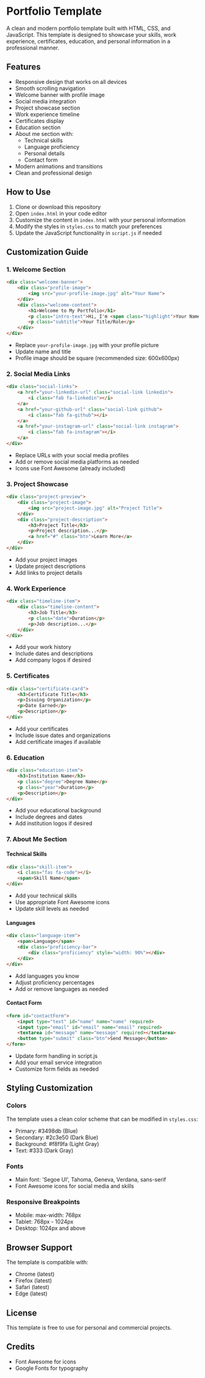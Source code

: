 # Portfolio Template

A clean and modern portfolio template built with HTML, CSS, and JavaScript. This template is designed to showcase your skills, work experience, certificates, education, and personal information in a professional manner.

## Features

- Responsive design that works on all devices
- Smooth scrolling navigation
- Welcome banner with profile image
- Social media integration
- Project showcase section
- Work experience timeline
- Certificates display
- Education section
- About me section with:
  - Technical skills
  - Language proficiency
  - Personal details
  - Contact form
- Modern animations and transitions
- Clean and professional design

## How to Use

1. Clone or download this repository
2. Open `index.html` in your code editor
3. Customize the content in `index.html` with your personal information
4. Modify the styles in `styles.css` to match your preferences
5. Update the JavaScript functionality in `script.js` if needed

## Customization Guide

### 1. Welcome Section
```html
<div class="welcome-banner">
    <div class="profile-image">
        <img src="your-profile-image.jpg" alt="Your Name">
    </div>
    <div class="welcome-content">
        <h1>Welcome to My Portfolio</h1>
        <p class="intro-text">Hi, I'm <span class="highlight">Your Name</span></p>
        <p class="subtitle">Your Title/Role</p>
    </div>
</div>
```
- Replace `your-profile-image.jpg` with your profile picture
- Update name and title
- Profile image should be square (recommended size: 600x600px)

### 2. Social Media Links
```html
<div class="social-links">
    <a href="your-linkedin-url" class="social-link linkedin">
        <i class="fab fa-linkedin"></i>
    </a>
    <a href="your-github-url" class="social-link github">
        <i class="fab fa-github"></i>
    </a>
    <a href="your-instagram-url" class="social-link instagram">
        <i class="fab fa-instagram"></i>
    </a>
</div>
```
- Replace URLs with your social media profiles
- Add or remove social media platforms as needed
- Icons use Font Awesome (already included)

### 3. Project Showcase
```html
<div class="project-preview">
    <div class="project-image">
        <img src="project-image.jpg" alt="Project Title">
    </div>
    <div class="project-description">
        <h3>Project Title</h3>
        <p>Project description...</p>
        <a href="#" class="btn">Learn More</a>
    </div>
</div>
```
- Add your project images
- Update project descriptions
- Add links to project details

### 4. Work Experience
```html
<div class="timeline-item">
    <div class="timeline-content">
        <h3>Job Title</h3>
        <p class="date">Duration</p>
        <p>Job description...</p>
    </div>
</div>
```
- Add your work history
- Include dates and descriptions
- Add company logos if desired

### 5. Certificates
```html
<div class="certificate-card">
    <h3>Certificate Title</h3>
    <p>Issuing Organization</p>
    <p>Date Earned</p>
    <p>Description</p>
</div>
```
- Add your certificates
- Include issue dates and organizations
- Add certificate images if available

### 6. Education
```html
<div class="education-item">
    <h3>Institution Name</h3>
    <p class="degree">Degree Name</p>
    <p class="year">Duration</p>
    <p>Description</p>
</div>
```
- Add your educational background
- Include degrees and dates
- Add institution logos if desired

### 7. About Me Section
#### Technical Skills
```html
<div class="skill-item">
    <i class="fas fa-code"></i>
    <span>Skill Name</span>
</div>
```
- Add your technical skills
- Use appropriate Font Awesome icons
- Update skill levels as needed

#### Languages
```html
<div class="language-item">
    <span>Language</span>
    <div class="proficiency-bar">
        <div class="proficiency" style="width: 90%"></div>
    </div>
</div>
```
- Add languages you know
- Adjust proficiency percentages
- Add or remove languages as needed

#### Contact Form
```html
<form id="contactForm">
    <input type="text" id="name" name="name" required>
    <input type="email" id="email" name="email" required>
    <textarea id="message" name="message" required></textarea>
    <button type="submit" class="btn">Send Message</button>
</form>
```
- Update form handling in script.js
- Add your email service integration
- Customize form fields as needed

## Styling Customization

### Colors
The template uses a clean color scheme that can be modified in `styles.css`:
- Primary: #3498db (Blue)
- Secondary: #2c3e50 (Dark Blue)
- Background: #f8f9fa (Light Gray)
- Text: #333 (Dark Gray)

### Fonts
- Main font: 'Segoe UI', Tahoma, Geneva, Verdana, sans-serif
- Font Awesome icons for social media and skills

### Responsive Breakpoints
- Mobile: max-width: 768px
- Tablet: 768px - 1024px
- Desktop: 1024px and above

## Browser Support

The template is compatible with:
- Chrome (latest)
- Firefox (latest)
- Safari (latest)
- Edge (latest)

## License

This template is free to use for personal and commercial projects.

## Credits

- Font Awesome for icons
- Google Fonts for typography 